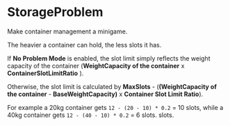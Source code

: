 # StorageProblem

Make container management a minigame.

The heavier a container can hold, the less slots it has.

If **No Problem Mode** is enabled, the slot limit simply reflects the weight capacity of the container (**WeightCapacity of the container** x **ContainerSlotLimitRatio** ).

Otherwise, the slot limit is calculated by **MaxSlots** - (**(WeightCapacity of the container** - **BaseWeightCapacity)** x **Container Slot Limit Ratio**).

For example a 20kg container gets `12 - (20 - 10) * 0.2` = 10 slots, while a 40kg container gets `12 - (40 - 10) * 0.2` = 6 slots. slots.